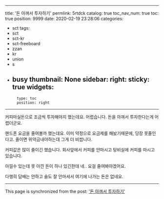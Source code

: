 
---
title: '돈 아껴서 투자하기'
permlink: 5rtdck
catalog: true
toc_nav_num: true
toc: true
position: 9999
date: 2020-02-19 23:28:06
categories:
- sct
tags:
- sct
- sct-kr
- sct-freeboard
- zzan
- kr
- union
- s
- busy
thumbnail: None
sidebar:
    right:
        sticky: true
widgets:
    -
        type: toc
        position: right
---


커피마실돈으로 조금씩 투자해야지 했는데요. 어렵습니다.
돈을 아껴서 투자한다는게 어렵더군요.

핸드폰 요금을 줄여볼까 했는데요.
이미 약정으로 요금제를 해놨기때문에, 당장 못줄인다고. 
줄이면 위약금내야하는데 그게 더 비쌉니다. 

커피값은 많이 줄이긴 했습니다. 회사앞에서 커피를 안마시고 탕비실에 커피를 마시고 있습니다. 

아낄수 있는데 못 아낀 돈이 하나 있긴한데
네.. 요걸 줄여봐야겠어요.

다행히 담배는 안하고 술도 잘 안마셔서 여기에 나가는 돈은 없네요.

- - -

This page is synchronized from the post: ['돈 아껴서 투자하기'](https://steemit.com/@jacobyu/5rtdck)
